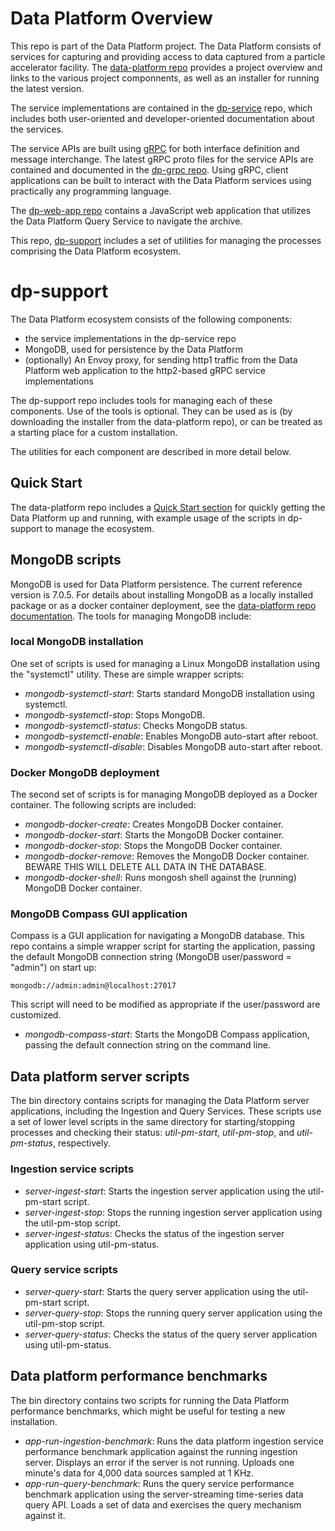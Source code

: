 # Data Platform Overview

This repo is part of the Data Platform project.  The Data Platform consists of services for capturing and providing access to data captured from a particle accelerator facility.  The [data-platform repo](https://github.com/osprey-dcs/data-platform) provides a project overview and links to the various project componnents, as well as an installer for running the latest version.

The service implementations are contained in the [dp-service](https://github.com/osprey-dcs/dp-service) repo, which includes both user-oriented and developer-oriented documentation about the services.

The service APIs are built using [gRPC](https://grpc.io/docs/what-is-grpc/introduction/) for both interface definition and message interchange.  The latest gRPC proto files for the service APIs are contained and documented in the [dp-grpc repo](https://github.com/osprey-dcs/dp-grpc).  Using gRPC, client applications can be built to interact with the Data Platform services using practically any programming language.

The [dp-web-app repo](https://github.com/osprey-dcs/dp-web-app) contains a JavaScript web application that utilizes the Data Platform Query Service to navigate the archive.

This repo, [dp-support](https://github.com/osprey-dcs/dp-support) includes a set of utilities for managing the processes comprising the Data Platform ecosystem.

# dp-support

The Data Platform ecosystem consists of the following components:

- the service implementations in the dp-service repo
- MongoDB, used for persistence by the Data Platform
- (optionally) An Envoy proxy, for sending http1 traffic from the Data Platform web application to the http2-based gRPC service implementations

The dp-support repo includes tools for managing each of these components.  Use of the tools is optional.  They can be used as is (by downloading the installer from the data-platform repo), or can be treated as a starting place for a custom installation.  

The utilities for each component are described in more detail below.

## Quick Start

The data-platform repo includes a [Quick Start section](https://github.com/osprey-dcs/data-platform?tab=readme-ov-file#data-platform-quick-start) for quickly getting the Data Platform up and running, with example usage of the scripts in dp-support to manage the ecosystem.

## MongoDB scripts

MongoDB is used for Data Platform persistence.  The current reference version is 7.0.5.  For details about installing MongoDB as a locally installed package or as a docker container deployment, see the [data-platform repo documentation](https://github.com/osprey-dcs/data-platform).  The tools for managing MongoDB include:

### local MongoDB installation

One set of scripts is used for managing a Linux MongoDB installation using the "systemctl" utility.  These are simple wrapper scripts:

- _mongodb-systemctl-start_: Starts standard MongoDB installation using systemctl.
- _mongodb-systemctl-stop_: Stops MongoDB.
- _mongodb-systemctl-status_: Checks MongoDB status.
- _mongodb-systemctl-enable_: Enables MongoDB auto-start after reboot.
- _mongodb-systemctl-disable_: Disables MongoDB auto-start after reboot.

### Docker MongoDB deployment

The second set of scripts is for managing MongoDB deployed as a Docker container.  The following scripts are included:

- _mongodb-docker-create_: Creates MongoDB Docker container.
- _mongodb-docker-start_: Starts the MongoDB Docker container.
- _mongodb-docker-stop_: Stops the MongoDB Docker container.
- _mongodb-docker-remove_: Removes the MongoDB Docker container.  BEWARE THIS WILL DELETE ALL DATA IN THE DATABASE.
- _mongodb-docker-shell_: Runs mongosh shell against the (running) MongoDB Docker container.

### MongoDB Compass GUI application

Compass is a GUI application for navigating a MongoDB database.  This repo contains a simple wrapper script for starting the application, passing the default MongoDB connection string (MongoDB user/password = "admin") on start up:

```
mongodb://admin:admin@localhost:27017
```

This script will need to be modified as appropriate if the user/password are customized.

- _mongodb-compass-start_: Starts the MongoDB Compass application, passing the default connection string on the command line.

## Data platform server scripts

The bin directory contains scripts for managing the Data Platform server applications, including the Ingestion and Query Services.  These scripts use a set of lower level scripts in the same directory for starting/stopping processes and checking their status: _util-pm-start_, _util-pm-stop_, and _util-pm-status_, respectively.

### Ingestion service scripts

- _server-ingest-start_: Starts the ingestion server application using the util-pm-start script.
- _server-ingest-stop_: Stops the running ingestion server application using the util-pm-stop script.
- _server-ingest-status_: Checks the status of the ingestion server application using util-pm-status.

### Query service scripts

- _server-query-start_: Starts the query server application using the util-pm-start script.
- _server-query-stop_: Stops the running query server application using the util-pm-stop script.
- _server-query-status_: Checks the status of the query server application using util-pm-status.

## Data platform performance benchmarks

The bin directory contains two scripts for running the Data Platform performance benchmarks, which might be useful for testing a new installation.

- _app-run-ingestion-benchmark_: Runs the data platform ingestion service performance benchmark application against the running ingestion server.  Displays an error if the server is not running.  Uploads one minute's data for 4,000 data sources sampled at 1 KHz.
- _app-run-query-benchmark_: Runs the query service performance benchmark application using the server-streaming time-series data query API.  Loads a set of data and exercises the query mechanism against it.
